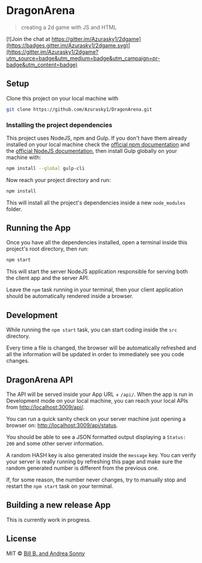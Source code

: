 # DragonArena

> creating a 2d game with JS and HTML

[![Join the chat at https://gitter.im/Azurasky1/2dgame](https://badges.gitter.im/Azurasky1/2dgame.svg)](https://gitter.im/Azurasky1/2dgame?utm_source=badge&utm_medium=badge&utm_campaign=pr-badge&utm_content=badge)

## Setup

Clone this project on your local machine with

```sh
git clone https://github.com/Azurasky1/DragonArena.git
```

### Installing the project dependencies

This project uses NodeJS, npm and Gulp. If you don't have them already
installed on your local machine check the
[official npm documentation](https://docs.npmjs.com/getting-started/installing-node)
and the [official NodeJS documentation](https://docs.npmjs.com/getting-started/installing-node),
then install Gulp globally on your machine with:

```sh
npm install --global gulp-cli
```

Now reach your project directory and run:

```sh
npm install
```

This will install all the project's dependencies inside a new `node_modules`
folder.

## Running the App

Once you have all the dependencies installed, open a terminal inside this
project's root directory, then run:

```sh
npm start
```

This will start the server NodeJS application responsible for serving both the
client app and the server API.

Leave the `npm` task running in your terminal, then your client application should
be automatically rendered inside a browser.

## Development

While running the `npm start` task, you can start coding inside the `src`
directory.

Every time a file is changed, the browser will be automatically
refreshed and all the information will be updated in order to immediately
see you code changes.

## DragonArena API

The API will be served inside your App URL + `/api/`.
When the app is run in Development mode on your local machine, you can reach
your local APIs from [http://localhost:3009/api/](http://localhost:5001/api/).

You can run a quick sanity check on your server machine just opening a browser
on: [http://localhost:3009/api/status](http://localhost:5001/api/status).

You should be able to see a JSON formatted output displaying a `Status: 200`
and some other server information.

A random HASH key is also generated inside the `message` key.
You can verify your server is really running by refreshing
this page and make sure the random generated number is different from
the previous one.

If, for some reason, the number never changes, try to manually stop and restart
the `npm start` task on your terminal.

## Building a new release App

This is currently work in progress.

## License

MIT © [Bill B. and Andrea Sonny](https://github.com/Azurasky1/DragonArena/blob/master/LICENSE)
